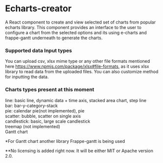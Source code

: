 # Echarts-creator
A React component to create and view selected set of charts from popular echarts library. This component provides an interface to the user to configure a chart from the selected options and its using e-charts and frappe-gantt underneath to generate the charts. 

### Supported data Input types ###
You can upload csv, xlsx mime type or any other file formats mentioned here https://www.npmjs.com/package/xlsx#file-formats, as it uses xlsx library to read data from the uploaded files.
You can also customize method for inputting the data.

### Charts types present at this moment ###
line: basic line, dynamic data + time axis, stacked area chart, step line <br/>
bar: bar-y-category-stack <br/>
pie: calendar pie(not implemented), pie <br/>
scatter: bubble, scatter on single axis <br/>
candlestick: basic, large scale candlestick <br/>
treemap (not implemented) <br/>
Gantt chart 



*For Gantt chart another library Frappe-gantt is being used

**No licensing is added right now. It will be either MIT or Apache version 2.0. 

